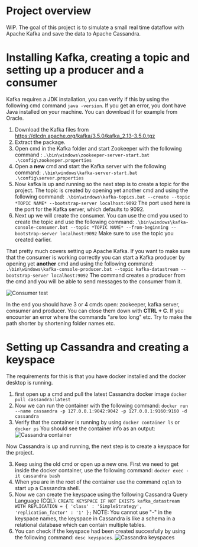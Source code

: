# Project overview
WIP. The goal of this project is to simulate a small real time dataflow with Apache Kafka and save the data to Apache Cassandra.

# Installing Kafka, creating a topic and setting up a producer and a consumer

Kafka requires a JDK installation, you can verify if this by using the following cmd command ```java -version```. If you get an error, you dont have  Java installed on your machine. You can download it for example from Oracle.

1. Download the Kafka files from https://dlcdn.apache.org/kafka/3.5.0/kafka_2.13-3.5.0.tgz
2. Extract the package.
3. Open cmd in the Kafka folder and start Zookeeper with the following command :
```.\bin\windows\zookeeper-server-start.bat .\config\zookeeper.properties```
4. Open a **new** cmd and start the Kafka server with the following command: ```.\bin\windows\kafka-server-start.bat .\config\server.properties```
5. Now kafka is up and running so the next step is to create a topic for the project. The topic is created by opening yet another cmd and using the following command: ```.\bin\windows\kafka-topics.bat --create --topic *TOPIC NAME* --bootstrap-server localhost:9092```
The port used here is the port for the Kafka server, which defaults to 9092.
6. Next up we will create the consumer. You can use the cmd you used to create the topic and use the following command: ```.\bin\windows\kafka-console-consumer.bat --topic *TOPIC NAME* --from-beginning --bootstrap-server localhost:9092``` Make sure to use the topic you created earlier.

That pretty much covers setting up Apache Kafka. If you want to make sure that the consumer is working correctly you can start a Kafka producer by opening yet **another** cmd and using the following command: ```.\bin\windows\kafka-console-producer.bat --topic kafka-datastream --bootstrap-server localhost:9092``` The command creates a producer from the cmd and you will be able to send messages to the consumer from it.

![Consumer test](pics/consumer_test.png)

In the end you should have 3 or 4 cmds open: zookeeper, kafka server, consumer and producer. You can close them down with **CTRL + C**. If you encounter an error where the commands "are too long" etc. Try to make the path shorter by shortening folder names etc.

# Setting up Cassandra and creating a keyspace

The requirements for this is that you have docker installed and the docker desktop is running.

1. first open up a cmd and pull the latest Cassandra docker image ```docker pull cassandra:latest```
2. Now we can run the container with the following command: ```docker run --name cassandra -p 127.0.0.1:9042:9042 -p 127.0.0.1:9160:9160 -d cassandra```
3. Verify that the container is running by using ```docker container ls``` or ```docker ps``` You should see the container info as an output: 
![Cassandra container](pics/Cassandra_container.png)

Now Cassandra is up and running, the next step is to create a keyspace for the project.

3. Keep using the old cmd or open up a new one. First we need to get inside the docker container, use the following command: ```docker exec -it cassandra bash```
4. When you are in the root of the container use the command ```cqlsh``` to start up a Cassandra shell.
5. Now we can create the keyspace using the following Cassandra Query Language (CQL): ```CREATE KEYSPACE IF NOT EXISTS kafka_datastream WITH REPLICATION = { 'class' : 'SimpleStrategy', 'replication_factor' : '1' };``` NOTE: You cannot use "-" in the keyspace names, the keyspace in Cassandra is like a schema in a relational database which can contain multiple tables.
6. You can check if the keyspace had been created succesfully by using the following command: ```desc keyspaces```.
![Cassandra keyspaces](pics/Cassandra_keyspaces.png)

